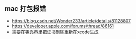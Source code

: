 ## mac 打包报错
- https://blog.csdn.net/Wonder233/article/details/81128807
- https://developer.apple.com/forums/thread/86161
- 需要在钥匙串里把证书删除重新在xcode生成